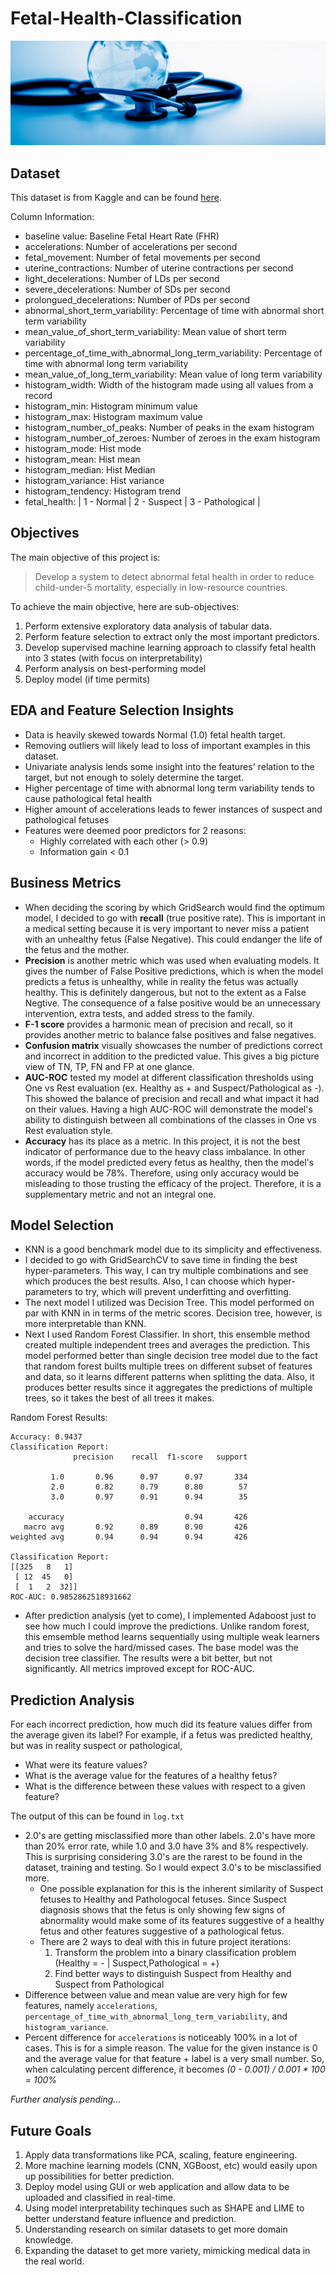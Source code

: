 # Fetal-Health-Classification

![Healthcare for the world image](/images/title_image.jpg)

## Dataset

This dataset is from Kaggle and can be found [here](https://www.kaggle.com/datasets/andrewmvd/fetal-health-classification).

Column Information:
- baseline value: Baseline Fetal Heart Rate (FHR)
- accelerations: Number of accelerations per second
- fetal_movement: Number of fetal movements per second
- uterine_contractions: Number of uterine contractions per second
- light_decelerations: Number of LDs per second
- severe_decelerations: Number of SDs per second
- prolongued_decelerations: Number of PDs per second
- abnormal_short_term_variability: Percentage of time with abnormal short term variability
- mean_value_of_short_term_variability: Mean value of short term variability
- percentage_of_time_with_abnormal_long_term_variability: Percentage of time with abnormal long term variability
- mean_value_of_long_term_variability: Mean value of long term variability
- histogram_width: Width of the histogram made using all values from a record
- histogram_min: Histogram minimum value
- histogram_max: Histogram maximum value
- histogram_number_of_peaks: Number of peaks in the exam histogram
- histogram_number_of_zeroes: Number of zeroes in the exam histogram
- histogram_mode: Hist mode
- histogram_mean: Hist mean
- histogram_median: Hist Median
- histogram_variance: Hist variance
- histogram_tendency: Histogram trend
- fetal_health: | 1 - Normal | 2 - Suspect | 3 - Pathological |

## Objectives

The main objective of this project is:
> Develop a system to detect abnormal fetal health in order to reduce child-under-5 mortality, especially in low-resource countries.

To achieve the main objective, here are sub-objectives:
1. Perform extensive exploratory data analysis of tabular data.
2. Perform feature selection to extract only the most important predictors.
3. Develop supervised machine learning approach to classify fetal health into 3 states (with focus on interpretability)
4. Perform analysis on best-performing model
5. Deploy model (if time permits)

## EDA and Feature Selection Insights
- Data is heavily skewed towards Normal (1.0) fetal health target.
- Removing outliers will likely lead to loss of important examples in this dataset.
- Univariate analysis lends some insight into the features' relation to the target, but not enough to solely determine the target.
- Higher percentage of time with abnormal long term variability tends to cause pathological fetal health
- Higher amount of accelerations leads to fewer instances of suspect and pathological fetuses
- Features were deemed poor predictors for 2 reasons:
    - Highly correlated with each other (> 0.9)
    - Information gain < 0.1

## Business Metrics
- When deciding the scoring by which GridSearch would find the optimum model, I decided to go with **recall** (true positive rate). This is important in a medical setting because it is very important to never miss a patient with an unhealthy fetus (False Negative). This could endanger the life of the fetus and the mother.
- **Precision** is another metric which was used when evaluating models. It gives the number of False Positive predictions, which is when the model predicts a fetus is unhealthy, while in reality the fetus was actually healthy. This is definitely dangerous, but not to the extent as a False Negtive. The consequence of a false positive would be an unnecessary intervention, extra tests, and added stress to the family.
- **F-1 score** provides a harmonic mean of precision and recall, so it provides another metric to balance false positives and false negatives.
- **Confusion matrix** visually showcases the number of predictions correct and incorrect in addition to the predicted value. This gives a big picture view of TN, TP, FN and FP at one glance. 
- **AUC-ROC** tested my model at different classification thresholds using One vs Rest evaluation (ex. Healthy as + and Suspect/Pathological as -). This showed the balance of precision and recall and what impact it had on their values. Having a high AUC-ROC will demonstrate the model's ability to distinguish between all combinations of the classes in One vs Rest evaluation style.
- **Accuracy** has its place as a metric. In this project, it is not the best indicator of performance due to the heavy class imbalance. In other words, if the model predicted every fetus as healthy, then the model's accuracy would be 78%. Therefore, using only accuracy would be misleading to those trusting the efficacy of the project. Therefore, it is a supplementary metric and not an integral one.

## Model Selection
- KNN is a good benchmark model due to its simplicity and effectiveness.
- I decided to go with GridSearchCV to save time in finding the best hyper-parameters. This way, I can try multiple combinations and see which produces the best results. Also, I can choose which hyper-parameters to try, which will prevent underfitting and overfitting.
- The next model I utilized was Decision Tree. This model performed on par with KNN in in terms of the metric scores. Decision tree, however, is more interpretable than KNN.
- Next I used Random Forest Classifier. In short, this ensemble method created multiple independent trees and averages the prediction. This model performed better than single decision tree model due to the fact that random forest builts multiple trees on different subset of features and data, so it learns different patterns when splitting the data. Also, it produces better results since it aggregates the predictions of multiple trees, so it takes the best of all trees it makes.

Random Forest Results:
```
Accuracy: 0.9437
Classification Report:
              precision    recall  f1-score   support

         1.0       0.96      0.97      0.97       334
         2.0       0.82      0.79      0.80        57
         3.0       0.97      0.91      0.94        35

    accuracy                           0.94       426
   macro avg       0.92      0.89      0.90       426
weighted avg       0.94      0.94      0.94       426

Classification Report:
[[325   8   1]
 [ 12  45   0]
 [  1   2  32]]
ROC-AUC: 0.9852862518931662
```

- After prediction analysis (yet to come), I implemented Adaboost just to see how much I could improve the predictions. Unlike random forest, this emsemble method learns sequentially using multiple weak learners and tries to solve the hard/missed cases. The base model was the decision tree classifier. The results were a bit better, but not significantly. All metrics improved except for ROC-AUC.

## Prediction Analysis
For each incorrect prediction, how much did its feature values differ from the average given its label? For example, if a fetus was predicted healthy, but was in reality suspect or pathological,
- What were its feature values?
- What is the average value for the features of a healthy fetus?
- What is the difference between these values with respect to a given feature?

The output of this can be found in `log.txt`

- 2.0's are getting misclassified more than other labels. 2.0's have more than 20% error rate, while 1.0 and 3.0 have 3% and 8% respectively. This is surprising considering 3.0's are the rarest to be found in the dataset, training and testing. So I would expect 3.0's to be misclassified more.
    - One possible explanation for this is the inherent similarity of Suspect fetuses to Healthy and Pathologocal fetuses. Since Suspect diagnosis shows that the fetus is only showing few signs of abnormality would make some of its features suggestive of a healthy fetus and other features suggestive of a pathological fetus.
    - There are 2 ways to deal with this in future project iterations:
        1. Transform the problem into a binary classification problem (Healthy = - | Suspect,Pathological = +)
        2. Find better ways to distinguish Suspect from Healthy and Suspect from Pathological
- Difference between value and mean value are very high for few features, namely `accelerations`, `percentage_of_time_with_abnormal_long_term_variability`, and `histogram_variance`.
- Percent difference for `accelerations` is noticeably 100% in a lot of cases. This is for a simple reason. The value for the given instance is 0 and the average value for that feature + label is a very small number. So, when calculating percent difference, it becomes _(0 - 0.001) / 0.001 * 100 = 100%_

_Further analysis pending..._

## Future Goals

1. Apply data transformations like PCA, scaling, feature engineering.
2. More machine learning models (CNN, XGBoost, etc) would easily upon up possibilities for better prediction.
3. Deploy model using GUI or web application and allow data to be uploaded and classified in real-time.
4. Using model interpretability techinques such as SHAPE and LIME to better understand feature influence and prediction.
5. Understanding research on similar datasets to get more domain knowledge.
6. Expanding the dataset to get more variety, mimicking medical data in the real world.

